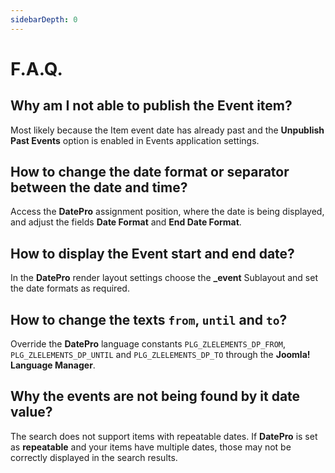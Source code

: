 ```yaml
---
sidebarDepth: 0
---
```

# F.A.Q.

## Why am I not able to publish the Event item?
Most likely because the Item event date has already past and the **Unpublish Past Events** option is enabled in Events application settings.

## How to change the date format or separator between the date and time?
Access the **DatePro** assignment position, where the date is being displayed, and adjust the fields **Date Format** and **End Date Format**.

## How to display the Event start and end date?
In the **DatePro** render layout settings choose the **_event** Sublayout and set the date formats as required.

## How to change the texts `from`, `until` and `to`?
Override the **DatePro** language constants `PLG_ZLELEMENTS_DP_FROM`, `PLG_ZLELEMENTS_DP_UNTIL` and `PLG_ZLELEMENTS_DP_TO` through the **Joomla! Language Manager**.

## Why the events are not being found by it date value?
The search does not support items with repeatable dates. If **DatePro** is set as **repeatable** and your items have multiple dates, those may not be correctly displayed in the search results.

